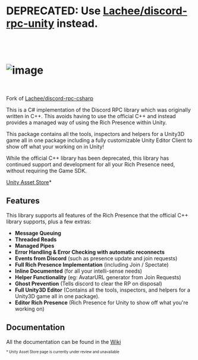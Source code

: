 # DEPRECATED: Use [Lachee/discord-rpc-unity](https://github.com/Lachee/discord-rpc-unity) instead.
<br />
<br />

![image](https://user-images.githubusercontent.com/56821719/114870480-855f5600-9df8-11eb-9d72-e764a5895773.png)
<br />
======
<br />

Fork of [Lachee/discord-rpc-csharp](https://github.com/Lachee/discord-rpc-csharp)

This is a C# implementation of the Discord RPC library which was originally written in C++. This avoids having to use the official C++ and instead provides a managed way of using the Rich Presence within Unity.

This package contains all the tools, inspectors and helpers for a Unity3D game all in one package including a fully customizable Unity Editor Client to show off what your working on in Unity! 

While the official C++ library has been deprecated, this library has continued support and development for all your Rich Presence need, without requiring the Game SDK.

[Unity Asset Store](http://u3d.as/2uii)*



## Features
This library supports all features of the Rich Presence that the official C++ library supports, plus a few extras:

* **Message Queuing**
* **Threaded Reads**
* **Managed Pipes**
* **Error Handling & Error Checking with automatic reconnects**
* **Events from Discord** (such as presence update and join requests)
* **Full Rich Presence Implementation** (including Join / Spectate)
* **Inline Documented** (for all your intelli-sense needs)
* **Helper Functionality** (eg: AvatarURL generator from Join Requests)
* **Ghost Prevention** (Tells discord to clear the RP on disposal)
* **Full Unity3D Editor** (Contains all the tools, inspectors, and helpers for a Unity3D game all in one package).
* **Editor Rich Presence** (Rich Presence for Unity to show off what you're working on)

## Documentation
All the documentation can be found in the [Wiki](https://github.com/fenwikk/unity-discord-rpc/wiki "Unity Discord RPC Wiki")

<sup><sub>* Unity Asset Store page is currently under review and unavailable </sub></sup>
